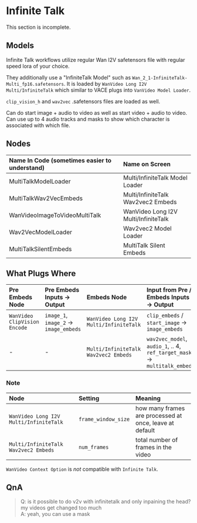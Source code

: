 # Infinite Talk

This section is incomplete.

## Models

Infinite Talk workflows utilize regular Wan I2V safetensors file with regular speed lora of your choice.

They additionally use a "InfiniteTalk Model" such as `Wan_2_1-InfiniteTalk-Multi_fp16.safetensors`. It is loaded by `WanVideo Long I2V Multi/InfiniteTalk` which similar to VACE plugs into `VanVideo Model Loader`.

`clip_vision_h` and `wav2vec` .safetensors files are loaded as well.

Can do start image + audio to video as well as start video + audio to video. Can use up to 4 audio tracks and masks to show which character is associated with which file.

## Nodes

|Name In Code (sometimes easier to understand)|Name on Screen|
|:---|:---|
|MultiTalkModelLoader|Multi/InfiniteTalk Model Loader|
|MultiTalkWav2VecEmbeds|Multi/InfiniteTalk Wav2vec2 Embeds|
|WanVideoImageToVideoMultiTalk|WanVideo Long I2V Multi/InfiniteTalk|
|Wav2VecModelLoader|Wav2vec2 Model Loader|
|MultiTalkSilentEmbeds|MultiTalk Silent Embeds|

## What Plugs Where

| Pre Embeds Node| Pre Embeds Inputs -> Output | Embeds Node | Input from Pre / Embeds Inputs -> Output | Model | WanVideo Sampler Input |
| :-- | :-- | :-- | :-- | :-- | :-- |
|`WanVideo ClipVision Encode`|`image_1`, `image_2` -> `image_embeds`| `WanVideo Long I2V Multi/InfiniteTalk` | `clip_embeds` / `start_image` -> `image_embeds` | Wan I2V family | `image_embeds` |
| - | - | `Multi/InfiniteTalk Wav2vec2 Embeds` | `wav2vec_model`, `audio_1`, .. 4, `ref_target_masks` -> `multitalk_embeds` | Wan I2V family | `multitalk_embeds` |


### Note

| Node | Setting | Meaning |
| :--- | :--- | :--- |
| `WanVideo Long I2V Multi/InfiniteTalk` | `frame_window_size` | how many frames are processed at once, leave at default |
| `Multi/InfiniteTalk Wav2vec2 Embeds` | `num_frames` | total number of frames in the video |


`WanVideo Context Option` is *not* compatible with `Infinite Talk`.

## QnA

> Q: is it possible to do v2v with infinitetalk and only inpaining the head? my videos get changed too much  
> A: yeah, you can use a mask
